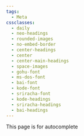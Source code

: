 ```yaml
---
tags:
  - Meta
cssclasses:
  - daily
  - neo-headings
  - rounded-images
  - no-embed-border
  - center-headings
  - center
  - center-main-headings
  - space-images
  - gohu-font
  - ms-dos-font
  - bai-font
  - kode-font
  - sriracha-font
  - kode-headings
  - sriracha-headings
  - bai-headings
---
```

This page is for autocomplete